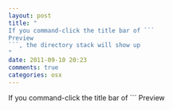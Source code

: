 ```yaml
---
layout: post
title: "
If you command-click the title bar of ```
Preview
```, the directory stack will show up
"
date: 2011-09-10 20:23
comments: true
categories: osx
---
```


If you command-click the title bar of ```
Preview
```, the directory stack will show up

